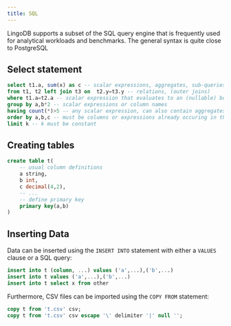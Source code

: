 ```yaml
---
title: SQL
---
```


LingoDB supports a subset of the SQL query engine that is frequently used for analytical workloads and benchmarks.
The general syntax is quite close to PostgreSQL

## Select statement
```sql
select t1.a, sum(x) as c -- scalar expressions, aggregates, sub-queries, window functions, ...
from t1, t2 left join t3 on  t2.y=t3.y -- relations, (outer joins)
where t1.a=t2.a -- scalar expression that evaluates to an (nullable) bool (no aggregates)
group by a,b*2 -- scalar expressions or column names
having count(*)>5 -- any scalar expression, can also contain aggregates
order by a,b,c -- must be columns or expressions already occuring in the select clause
limit k -- k must be constant
```

## Creating tables
```sql
create table t(
    -- usual column definitions
    a string,
    b int,
    c decimal(4,2),
    -- ...
    -- define primary key
    primary key(a,b)
)

```

## Inserting Data
Data can be inserted using the `INSERT INTO` statement with either a `VALUES` clause or a SQL query:
```sql
insert into t (column, ...) values ('a',...),('b',...)
insert into t values ('a',...),('b',...)
insert into t select x from other
```
Furthermore, CSV files can be imported using the `COPY FROM` statement:

```sql
copy t from 't.csv' csv;
copy t from 't.csv' csv escape '\' delimiter '|' null '';
```